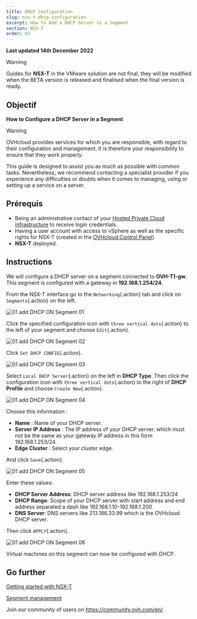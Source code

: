 ```yaml
---
title: DHCP Configuration
slug: nsx-t-dhcp-configuration
excerpt: How to Add a DHCP Server to a Segment
section: NSX-T
order: 03
---
```


**Last updated 14th December 2022**

> [!warning]
> Guides for **NSX-T** in the VMware solution are not final, they will be modified when the BETA version is released and finalised when the final version is ready.
>


## Objectif

**How to Configure a DHCP Server in a Segment**

> [!warning]
> OVHcloud provides services for which you are responsible, with regard to their configuration and management. It is therefore your responsibility to ensure that they work properly.
>
> This guide is designed to assist you as much as possible with common tasks. Nevertheless, we recommend contacting a specialist provider if you experience any difficulties or doubts when it comes to managing, using or setting up a service on a server.
>

## Prérequis

- Being an administrative contact of your [Hosted Private Cloud infrastructure](https://www.ovhcloud.com/en/enterprise/products/hosted-private-cloud/) to receive login credentials.
- Having a user account with access to vSphere as well as the specific rights for NSX-T (created in the [OVHcloud Control Panel](https://ca.ovh.com/auth/?action=gotomanager&from=https://www.ovh.com/world/&ovhSubsidiary=we))
- **NSX-T** deployed.

## Instructions

We will configure a DHCP server on a segment connected to **OVH-T1-gw**. This segment is configured with a gateway in **192.168.1.254/24**.

From the NSX-T interface go to the `Networking`{.action} tab and click on `Segments`{.action} on the left.

![01 add DHCP ON Segment 01](images/01-add-dhcp-on-segment01.png)

Click the specified configuration icon with `three vertical dots`{.action} to the left of your segment and choose `Edit`{.action}.

![01 add DHCP ON Segment 02](images/01-add-dhcp-on-segment02.png)

Click `Set DHCP CONFIG`{.action}.

![01 add DHCP ON Segment 03](images/01-add-dhcp-on-segment03.png)

Select `Local DHCP Server`{.action} on the left in **DHCP Type**. Then click the configuration icon with `three vertical dots`{.action} to the right of **DHCP Profile** and choose `Create New`{.action}.

![01 add DHCP ON Segment 04](images/01-add-dhcp-on-segment04.png)

Choose this information :

* **Name** : Name of your DHCP server.
* **Server IP Address** : The IP address of your DHCP server, which must not be the same as your gateway IP address in this form 192.168.1.253/24.
* **Edge Cluster** : Select your cluster edge.

And click `Save`{.action}.

![01 add DHCP ON Segment 05](images/01-add-dhcp-on-segment05.png)

Enter these values:

* **DHCP Server Address**: DHCP server address like 192.168.1.253/24
* **DHCP Range**: Scope of your DHCP server with start address and end address separated a dash like 192.168.1.10-192.168.1.200
* **DNS Server**: DNS servers like 213.186.33.99 which is the OVHcloud DHCP server.

Then click `APPLY`{.action}.

![01 add DHCP ON Segment 06](images/01-add-dhcp-on-segment06.png)

Virtual machines on this segment can now be configured with DHCP.

## Go further <a name="gofurther"></a>

[Getting started with NSX-T](https://docs.ovh.com/us/en/private-cloud/nsx-t-first-steps/)

[Segment management](https://docs.ovh.com/us/en/nsx-t-segment-management/)

Join our community of users on <https://community.ovh.com/en/>.

